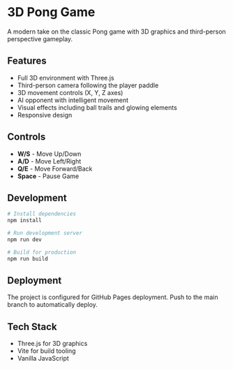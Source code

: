 # 3D Pong Game

A modern take on the classic Pong game with 3D graphics and third-person perspective gameplay.

## Features

- Full 3D environment with Three.js
- Third-person camera following the player paddle
- 3D movement controls (X, Y, Z axes)
- AI opponent with intelligent movement
- Visual effects including ball trails and glowing elements
- Responsive design

## Controls

- **W/S** - Move Up/Down
- **A/D** - Move Left/Right
- **Q/E** - Move Forward/Back
- **Space** - Pause Game

## Development

```bash
# Install dependencies
npm install

# Run development server
npm run dev

# Build for production
npm run build
```

## Deployment

The project is configured for GitHub Pages deployment. Push to the main branch to automatically deploy.

## Tech Stack

- Three.js for 3D graphics
- Vite for build tooling
- Vanilla JavaScript
